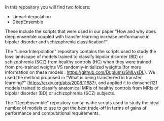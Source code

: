 In this repository you will find two folders:
- LinearInterpolation
- DeepEnsemble

These include the scripts that were used in our paper "How and why does deep ensemble coupled with transfer learning increase performance in bipolar disorder and schizophrenia classification?".

The "LinearInterpolation" repository contains the scripts used to study the loss landscape of models trained to classify bipolar disorder (BD) or schizophrenia (SCZ) from healthy controls (HC) when they were trained from pre-trained weights VS randomly-initialized weights (for more information on these models : https://github.com/Duplums/SMLvsDL).
We used the method proposed in "What is being transferred in transfer learning?" (https://arxiv.org/abs/2008.11687), and applied it to densenet121 models trained to classify anatomical MRIs of healthy controls from MRIs of bipolar disorder (BD) or schizophrenia (SCZ) subjects.

The "DeepEnsemble" repository contains the scripts used to study the ideal number of models to use to get the best trade-off in terms of gains of performance and computational requirements.
